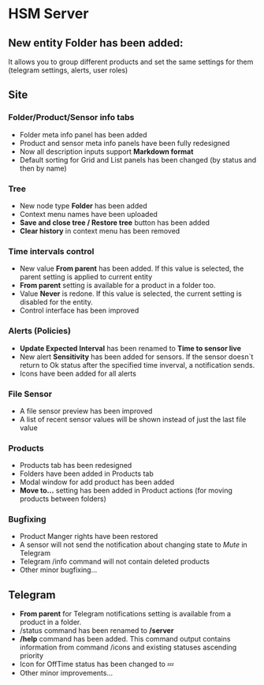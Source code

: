 # HSM Server

## New entity **Folder** has been added:
It allows you to group different products and set the same settings for them (telegram settings, alerts, user roles)

## Site

### Folder/Product/Sensor info tabs
* Folder meta info panel has been added
* Product and sensor meta info panels have been fully redesigned
* Now all description inputs support **Markdown format**
* Default sorting for Grid and List panels has been changed (by status and then by name)

### Tree
* New node type **Folder** has been added
* Context menu names have been uploaded
* **Save and close tree / Restore tree** button has been added
* **Clear history** in context menu has been removed

### Time intervals control
* New value **From parent** has been added. If this value is selected, the parent setting is applied to current entity
* **From parent** setting is available for a product in a folder too.
* Value **Never** is redone. If this value is selected, the current setting is disabled for the entity.
* Control interface has been improved

### Alerts (Policies)
* **Update Expected Interval** has been renamed to **Time to sensor live**
* New alert **Sensitivity** has been added for sensors. If the sensor doesn`t return to Ok status after the specified time inverval, a notification sends.
* Icons have been added for all alerts

### File Sensor
* A file sensor preview has been improved
* A list of recent sensor values will be shown instead of just the last file value

### Products
* Products tab has been redesigned
* Folders have been added in Products tab
* Modal window for add product has been added
* **Move to...** setting has been added in Product actions (for moving products between folders)

### Bugfixing
* Product Manger rights have been restored
* A sensor will not send the notification about changing state to *Mute* in Telegram
* Telegram /info command will not contain deleted products
* Other minor bugfixing...

## Telegram

* **From parent** for Telegram notifications setting is available from a product in a folder.
* /status command has been renamed to **/server**
* **/help** command has been added. This command output contains information from command /icons and existing statuses ascending priority
* Icon for OffTime status has been changed to 💤
* Other minor improvements...